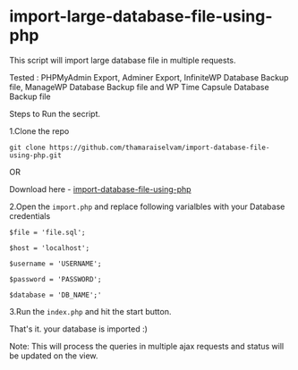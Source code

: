 # import-large-database-file-using-php
This script will import large database file in multiple requests.

Tested : PHPMyAdmin Export, Adminer Export, InfiniteWP Database Backup file, ManageWP Database Backup file and WP Time Capsule Database Backup file

Steps to Run the secript.

1.Clone the repo 

`git clone https://github.com/thamaraiselvam/import-database-file-using-php.git`

OR

Download here - <a href="https://github.com/thamaraiselvam/import-database-file-using-php/archive/master.zip">import-database-file-using-php</a>

2.Open the `import.php` and replace following varialbles with your Database credentials

`$file = 'file.sql';`

`$host = 'localhost';`

`$username = 'USERNAME';`

`$password = 'PASSWORD';`

`$database = 'DB_NAME';'`

3.Run the `index.php` and hit the start button. 

That's it. your database is imported :)

Note: This will process the queries in multiple ajax requests and status will be updated on the view.
